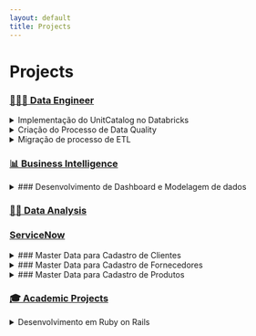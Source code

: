 ```yaml
---
layout: default
title: Projects
---
```


# Projects
### [👨🏻‍💻 Data Engineer](#project1)
  <details>
    <summary>Implementação do UnitCatalog no Databricks</summary>
      <p>Projeto para implementação do Unit Catalog</p>
        <h4>Time: 7 Profissionais</h4>
        <h4>Meu Papel: Engenharia de Dados</h4>
        <h4>Technologies</h4>
      <ul>
        <li>Databricks</li>
        <li>Unitycatalog</li>
        <li>Datalake</li>
        <li>Azure</li>
      </ul>
        <h4>Stack Desenvolvimento</h4>
          <p>SQL, Python</p>
        <h4>Challenges</h4>
          <p>Quantidade e Volume de dados</p>
        <b>
        <h4>Results</h4></b>
          <p>Simplificação do processo, Economia de recursos, Modernização e denocratização dos dados</p>
  </details>

<details>
  <summary>Criação do Processo de Data Quality</summary>
  
  <p>A detailed description of Project 2, the technologies used, the challenges faced, and the results.</p>

  <h4>Technologies</h4>
  <ul>
    <li>Technology 1</li>
    <li>Technology 2</li>
    <li>Technology 3</li>
  </ul>

  <h4>Challenges</h4>
  <p>Describe the challenges faced during the project.</p>

  <h4>Results</h4>
  <p>Explain the results and outcomes of the project.</p>
</details>

<details>
  <summary>Migração de processo de ETL</summary>
  
  <p>Migração dos processos de ETL do Microsoft Integration Services para o Azure Data Factory, 
  the technologies used: SSIS
  the challenges faced: Muitos processos, review de processos e códigos
  the results: Modernização, scalabilidade, versionamento.</p>


  <h4>Time</h4>
  <ul>
    <li>3 Profissionais</li>
  </ul>

  <h4>Meu Papel</h4>
  <ul>
    <li>Engenharia de Dados</li>
  </ul>

  <h4>Stack do Projeto</h4>
  <ul>
    <li>SQL</li>
  </ul>

  <h4>Tecnologias Utilizadas</h4>
  <ul>
    <li>Microsoft Integration Services, Azure Data Factory, SQL Database</li>
  </ul>

  <h4>Resultado</h4>
  <ul>
    <li>Revisão dos processos, limpeza de processos e tabelas, melhorias de código, e para o Cliente final um melhor desempenho na atualização das tabelas além de maior estabilidade do process</li>
  </ul>

  <h4>Resultado</h4>
  <ul>
    <li>Revisão dos processos, limpeza de processos e tabelas, melhorias de código, e para o Cliente final um melhor desempenho na atualização das tabelas além de maior estabilidade do process</li>
  </ul>
</details>



### [📊 Business Intelligence](#project3)
<details>
  <summary>### Desenvolvimento de Dashboard e Modelagem de dados</summary>
  
  <p>Migração dos processos de ETL do Microsoft Integration Services para o Azure Data Factory, 
  the technologies used: SSIS
  the challenges faced: Muitos processos, review de processos e códigos
  the results: Modernização, scalabilidade, versionamento.</p>

  <h4>Technologies</h4>
  <ul>
    <li>SSIS</li>
    <li>Data Factory</li>
    <li>SQL Database</li>
  </ul>

  <h4>Challenges</h4>
  <p>Muitos processos, review de processos e códigos</p>

  <h4>Results</h4>
  <p>Modernização, scalabilidade, versionamento</p>
</details>



### [🕵️‍♂️ Data Analysis](#project4)



### [ServiceNow](#project3)

<details>
  <summary>### Master Data para Cadastro de Clientes</summary>
  
  <p>Migração dos processos de ETL do Microsoft Integration Services para o Azure Data Factory, 
  the technologies used: SSIS
  the challenges faced: Muitos processos, review de processos e códigos
  the results: Modernização, scalabilidade, versionamento.</p>

  <h4>Technologies</h4>
  <ul>
    <li>SSIS</li>
    <li>Data Factory</li>
    <li>SQL Database</li>
  </ul>

  <h4>Challenges</h4>
  <p>Muitos processos, review de processos e códigos</p>

  <h4>Results</h4>
  <p>Modernização, scalabilidade, versionamento</p>
</details>

<details>
  <summary>### Master Data para Cadastro de Fornecedores</summary>
  
  <p>Migração dos processos de ETL do Microsoft Integration Services para o Azure Data Factory, 
  the technologies used: SSIS
  the challenges faced: Muitos processos, review de processos e códigos
  the results: Modernização, scalabilidade, versionamento.</p>

  <h4>Technologies</h4>
  <ul>
    <li>SSIS</li>
    <li>Data Factory</li>
    <li>SQL Database</li>
  </ul>

  <h4>Challenges</h4>
  <p>Muitos processos, review de processos e códigos</p>

  <h4>Results</h4>
  <p>Modernização, scalabilidade, versionamento</p>
</details>
<details>
  <summary>### Master Data para Cadastro de Produtos</summary>
  
  <p>Migração dos processos de ETL do Microsoft Integration Services para o Azure Data Factory. Veja o projeto no <a href="https://github.com/renancambre/ServiceNow" target="_blank">GitHub</a>.</p>

  <h4>Technologies</h4>
  <ul>
    <li>SSIS</li>
    <li>Data Factory</li>
    <li>SQL Database</li>
  </ul>

  <h4>Challenges</h4>
  <p>Muitos processos, review de processos e códigos</p>

  <h4>Results</h4>
  <p>Modernização, scalabilidade, versionamento</p>

</details>



### [🎓 Academic Projects](#project3)
<details>
 <summary>Desenvolvimento em Ruby on Rails</summary>
  <p>Projeto de estudo da linguagem de programção através do curso da UDEMY.
  Veja o projeto no <a href="https://github.com/renancambre/Ruby" target="_blank">GitHub</a>.</p>

  <h4>**Time**</h4>
  <ul>
    <li>1</li>
  </ul>

  <h4>Meu Papel</h4>
  <ul>
    <li>Desenvolvedor</li>
  </ul>

  <h4>Stack do Projeto</h4>
  <ul>
    <li>Ruby on Rails</li>
  </ul>

  <h4>Tecnologias Utilizadas</h4>
  <ul>
    <li>Ruby on Rails</li>
  </ul>

  <h4>Resultado</h4>
  <ul>
    <li>Entendimento da linguagem de programação orientado a objeto</li>
  </ul>
</details>


